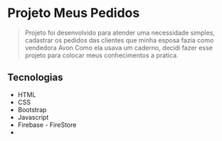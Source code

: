 # Projeto Meus Pedidos
> Projeto foi desenvolvido para atender uma necessidade simples, cadastrar os pedidos das clientes que minha esposa fazia como vendedora Avon
> Como ela usava um caderno, decidi fazer esse projeto para colocar meus conhecimentos a pratica.

## Tecnologias
 - HTML
 - CSS
 - Bootstrap
 - Javascript
 - Firebase - FireStore
 - 
